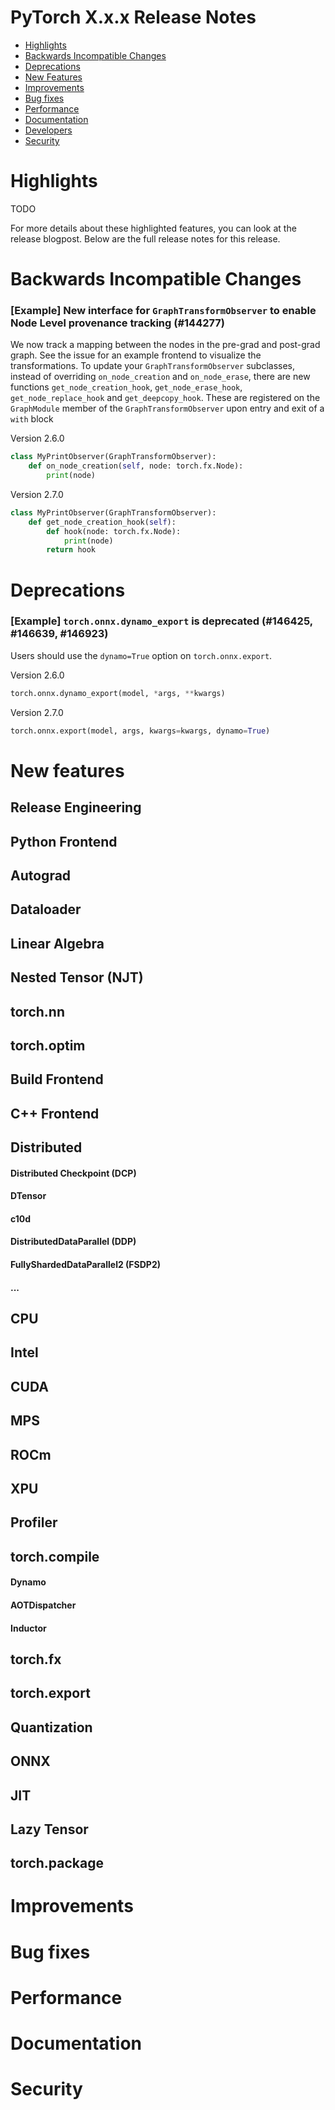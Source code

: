 # PyTorch X.x.x Release Notes
- [Highlights](#highlights)
- [Backwards Incompatible Changes](#backwards-incompatible-changes)
- [Deprecations](#deprecations)
- [New Features](#new-features)
- [Improvements](#improvements)
- [Bug fixes](#bug-fixes)
- [Performance](#performance)
- [Documentation](#documentation)
- [Developers](#developers)
- [Security](#security)


# Highlights
TODO

For more details about these highlighted features, you can look at the release blogpost.
Below are the full release notes for this release.


# Backwards Incompatible Changes

### [Example] New interface for `GraphTransformObserver` to enable Node Level provenance tracking (#144277)
We now track a mapping between the nodes in the pre-grad and post-grad graph. See the issue for an example frontend to visualize the transformations. To update your `GraphTransformObserver` subclasses, instead of overriding `on_node_creation` and `on_node_erase`, there are new functions `get_node_creation_hook`, `get_node_erase_hook`, `get_node_replace_hook` and `get_deepcopy_hook`. These are registered on the `GraphModule` member of the `GraphTransformObserver` upon entry and exit of a `with` block

Version 2.6.0

```python
class MyPrintObserver(GraphTransformObserver):
    def on_node_creation(self, node: torch.fx.Node):
        print(node)
```
Version 2.7.0
```python
class MyPrintObserver(GraphTransformObserver):
    def get_node_creation_hook(self):
        def hook(node: torch.fx.Node):
            print(node)
        return hook
```


# Deprecations

### [Example] `torch.onnx.dynamo_export` is deprecated (#146425, #146639, #146923)

Users should use the `dynamo=True` option on `torch.onnx.export`.

Version 2.6.0

```py
torch.onnx.dynamo_export(model, *args, **kwargs)
```

Version 2.7.0

```py
torch.onnx.export(model, args, kwargs=kwargs, dynamo=True)
```


# New features

## Release Engineering
## Python Frontend
## Autograd
## Dataloader
## Linear Algebra
## Nested Tensor (NJT)
## torch.nn
## torch.optim
## Build Frontend
## C++ Frontend
## Distributed
#### Distributed Checkpoint (DCP)
#### DTensor
#### c10d
#### DistributedDataParallel (DDP)
#### FullyShardedDataParallel2 (FSDP2)
#### ...
## CPU
## Intel
## CUDA
## MPS
## ROCm
## XPU
## Profiler
## torch.compile
#### Dynamo
#### AOTDispatcher
#### Inductor
## torch.fx
## torch.export
## Quantization
## ONNX
## JIT
## Lazy Tensor
## torch.package


# Improvements
<same ordering as in new features>

# Bug fixes
<same ordering as in new features>


# Performance
<same ordering as in new features>


# Documentation
<same ordering as in new features>

# Security
<same ordering as in new features>
